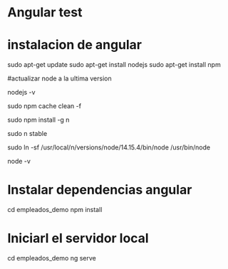 # Angular test

# instalacion de angular

sudo apt-get update
sudo apt-get install nodejs
sudo apt-get install npm

#actualizar node a la ultima version

nodejs -v

sudo npm cache clean -f

sudo npm install -g n

sudo n stable

sudo ln -sf /usr/local/n/versions/node/14.15.4/bin/node /usr/bin/node

node -v

# Instalar dependencias angular

cd empleados_demo
npm install

# Iniciarl el servidor local

cd empleados_demo
ng serve
